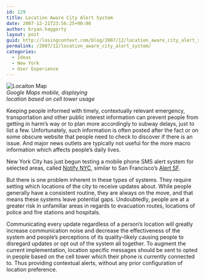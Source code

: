 ```yaml
---
id: 129
title: Location Aware City Alert System
date: 2007-12-21T23:56:25+00:00
author: bryan.haggerty
layout: post
guid: http://losingcontext.com/blog/2007/12/location_aware_city_alert_system.php
permalink: /2007/12/location_aware_city_alert_system/
categories:
  - Ideas
  - New York
  - User Experience
---
```

<p class="figure-right" style="width: 250px;">
  <img src='http://bryanhaggerty.com/blog/wp-content/uploads/2007/12/location-map.jpg' alt='Locaiton Map' /><br /><em>Google Maps mobile, displaying location based on cell tower usage</em>
</p>

Keeping people informed with timely, contextually relevant emergency, transportation and other public interest information can prevent people from getting in harm&#8217;s way or to plan more accordingly to subway delays, just to list a few. Unfortunately, such information is often posted after the fact or on some obscure website that people need to check to discover if there is an issue. And major news outlets are typically not useful for the more macro information which affects people&#8217;s daily lives.

New York City has just begun testing a mobile phone SMS alert system for selected areas, called [Notify NYC](http://www.nyc.gov/html/notifynyc/html/home/home.shtml), similar to San Francisco&#8217;s [Alert SF](http://alertsf.org/).

But there is one problem inherent in these types of systems. They require setting which locations of the city to receive updates about. While people generally have a consistent routine, they are always on the move, and that means these systems leave potential gaps. Undoubtedly, people are at a greater risk in unfamiliar areas in regards to evacuation routes, locations of police and fire stations and hospitals.

Communicating every update regardless of a person&#8217;s location will greatly increase communication noise and decrease the effectiveness of the system and people&#8217;s perceptions of its quality&#8211;likely causing people to disregard updates or opt out of the system all together. To augment the current implementation, location specific messages should be sent to opted in people based on the cell tower which their phone is currently connected to. Thus providing contextual alerts, without any prior configuration of location preference.